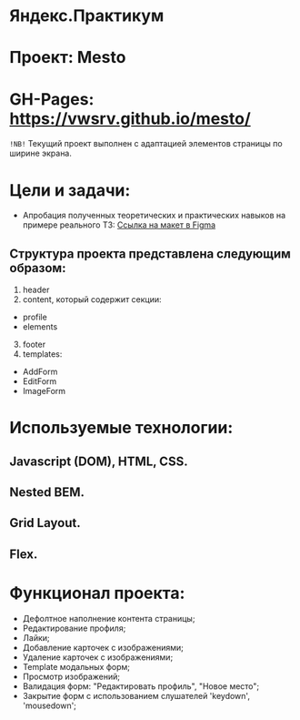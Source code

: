 # Яндекс.Практикум
# Проект: Mesto
# GH-Pages: https://vwsrv.github.io/mesto/

`!NB!` Текущий проект выполнен c адаптацией элементов страницы по ширине экрана.

# Цели и задачи:
- Апробация полученных теоретических и практических навыков на примере реального ТЗ:
[Ссылка на макет в Figma](https://www.figma.com/file/2cn9N9jSkmxD84oJik7xL7/JavaScript.-Sprint-4?node-id=0%3A1)

## Структура проекта представлена следующим образом:
1. header
2. content, который содержит секции:
- profile
- elements
3. footer
4. templates:
- AddForm
- EditForm
- ImageForm

# Используемые технологии:
## Javascript (DOM), HTML, CSS.
## Nested BEM.
## Grid Layout.
## Flex.

# Функционал проекта:
- Дефолтное наполнение контента страницы;
- Редактирование профиля;
- Лайки;
- Добавление карточек с изображениями;
- Удаление карточек с изображениями;
- Template модальных форм;
- Просмотр изображений;
- Валидация форм: "Редактировать профиль", "Новое место";
- Закрытие форм с использованием слушателей 'keydown', 'mousedown';